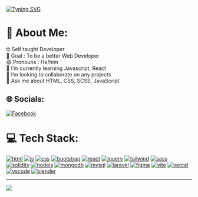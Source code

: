 [![Typing SVG](https://readme-typing-svg.demolab.com?font=Fira+Code&pause=1000&color=F1F711&width=435&lines=Hi%2C+I'm+Vince+Inaki+Cruz+;Aspiring+Fullstack+Web+Developer+and+;Blockchain+Developer)](https://git.io/typing-svg)


# 💫 About Me:
🤓 Self taught Developer<br>🎯 Goal : To be a better Web Developer<br>😄 Pronouns : He/him<br>🌱 I’m currently learning Javascript, React<br>👯 I’m looking to collaborate on any projects<br>💬 Ask me about HTML, CSS, SCSS, JavaScript


## 🌐 Socials:
[![Facebook](https://img.shields.io/badge/Facebook-%231877F2.svg?logo=Facebook&logoColor=white)](https://facebook.com/AkiSenseii) 

# 💻 Tech Stack:
[![html](https://skillicons.dev/icons?i=js,html,css,wasm)](https://skillicons.dev) [![js](https://skillicons.dev/icons?i=js,html,css,wasm)](https://skillicons.dev) [![css](https://skillicons.dev/icons?i=js,html,css,wasm)](https://skillicons.dev) [![bootstrap](https://skillicons.dev/icons?i=js,html,css,wasm)](https://skillicons.dev) [![react](https://skillicons.dev/icons?i=js,html,css,wasm)](https://skillicons.dev) [![jquery](https://skillicons.dev/icons?i=js,html,css,wasm)](https://skillicons.dev) [![tailwind](https://skillicons.dev/icons?i=js,html,css,wasm)](https://skillicons.dev) [![sass](https://skillicons.dev/icons?i=js,html,css,wasm)](https://skillicons.dev) [![solidity](https://skillicons.dev/icons?i=js,html,css,wasm)](https://skillicons.dev) [![nodejs](https://skillicons.dev/icons?i=js,html,css,wasm)](https://skillicons.dev) [![mongodb](https://skillicons.dev/icons?i=js,html,css,wasm)](https://skillicons.dev) [![mysql](https://skillicons.dev/icons?i=js,html,css,wasm)](https://skillicons.dev) [![laravel](https://skillicons.dev/icons?i=js,html,css,wasm)](https://skillicons.dev) [![figma](https://skillicons.dev/icons?i=js,html,css,wasm)](https://skillicons.dev) [![vite](https://skillicons.dev/icons?i=js,html,css,wasm)](https://skillicons.dev) [![vercel](https://skillicons.dev/icons?i=js,html,css,wasm)](https://skillicons.dev) [![vscode](https://skillicons.dev/icons?i=js,html,css,wasm)](https://skillicons.dev) [![blender](https://skillicons.dev/icons?i=js,html,css,wasm)](https://skillicons.dev)


---
[![](https://visitcount.itsvg.in/api?id=AkiSenseiii&icon=0&color=0)](https://visitcount.itsvg.in)


